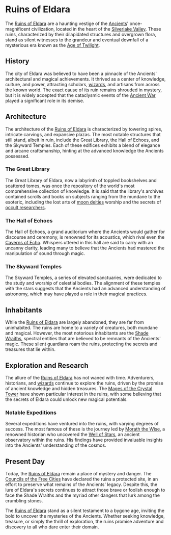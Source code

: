 # Ruins of Eldara

The [Ruins of Eldara](Ruins%20of%20Eldara.md) are a haunting vestige of the [Ancients](Ancients.md)' once-magnificent civilization, located in the heart of the [Silverlake Valley](Silverlake%20Valley.md). These ruins, characterized by their dilapidated structures and overgrown flora, stand as silent witnesses to the grandeur and eventual downfall of a mysterious era known as the [Age of Twilight](Age%20of%20Twilight.md).

## History

The city of Eldara was believed to have been a pinnacle of the Ancients' architectural and magical achievements. It thrived as a center of knowledge, culture, and power, attracting scholars, [wizards](wizards.md), and artisans from across the known world. The exact cause of its ruin remains shrouded in mystery, but it is widely accepted that the cataclysmic events of the [Ancient War](Ancient%20War.md) played a significant role in its demise.

## Architecture

The architecture of the [Ruins of Eldara](Ruins%20of%20Eldara.md) is characterized by towering spires, intricate carvings, and expansive plazas. The most notable structures that still stand, albeit in ruin, include the Great Library, the Hall of Echoes, and the Skyward Temples. Each of these edifices exhibits a blend of elegance and arcane craftsmanship, hinting at the advanced knowledge the Ancients possessed.

### The Great Library

The Great Library of Eldara, now a labyrinth of toppled bookshelves and scattered tomes, was once the repository of the world's most comprehensive collection of knowledge. It is said that the library's archives contained scrolls and books on subjects ranging from the mundane to the esoteric, including the lost arts of [moon deities](moon%20deities.md) worship and the secrets of [occult researchers](occult%20researchers.md).

### The Hall of Echoes

The Hall of Echoes, a grand auditorium where the Ancients would gather for discourse and ceremony, is renowned for its acoustics, which rival even the [Caverns of Echo](Caverns%20of%20Echo.md). Whispers uttered in this hall are said to carry with an uncanny clarity, leading many to believe that the Ancients had mastered the manipulation of sound through magic.

### The Skyward Temples

The Skyward Temples, a series of elevated sanctuaries, were dedicated to the study and worship of celestial bodies. The alignment of these temples with the stars suggests that the Ancients had an advanced understanding of astronomy, which may have played a role in their magical practices.

## Inhabitants

While the [Ruins of Eldara](Ruins%20of%20Eldara.md) are largely abandoned, they are far from uninhabited. The ruins are home to a variety of creatures, both mundane and magical. However, the most notorious inhabitants are the [Shade Wraiths](Shade%20Wraiths.md), spectral entities that are believed to be remnants of the Ancients' magic. These silent guardians roam the ruins, protecting the secrets and treasures that lie within.

## Exploration and Research

The allure of the [Ruins of Eldara](Ruins%20of%20Eldara.md) has not waned with time. Adventurers, historians, and [wizards](wizards.md) continue to explore the ruins, driven by the promise of ancient knowledge and hidden treasures. The [Mages of the Crystal Tower](Mages%20of%20the%20Crystal%20Tower.md) have shown particular interest in the ruins, with some believing that the secrets of Eldara could unlock new magical potentials.

### Notable Expeditions

Several expeditions have ventured into the ruins, with varying degrees of success. The most famous of these is the journey led by [Morath the Wise](Morath%20the%20Wise.md), a renowned historian who uncovered the [Well of Stars](Well%20of%20Stars.md), an ancient observatory within the ruins. His findings have provided invaluable insights into the Ancients' understanding of the cosmos.

## Present Day

Today, the [Ruins of Eldara](Ruins%20of%20Eldara.md) remain a place of mystery and danger. The [Councils of the Free Cities](Councils%20of%20the%20Free%20Cities.md) have declared the ruins a protected site, in an effort to preserve what remains of the Ancients' legacy. Despite this, the lure of Eldara's secrets continues to attract those brave or foolish enough to face the Shade Wraiths and the myriad other dangers that lurk among the crumbling stones.

The [Ruins of Eldara](Ruins%20of%20Eldara.md) stand as a silent testament to a bygone age, inviting the bold to uncover the mysteries of the Ancients. Whether seeking knowledge, treasure, or simply the thrill of exploration, the ruins promise adventure and discovery to all who dare enter their domain.